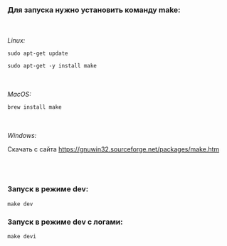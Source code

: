 ### Для запуска нужно установить команду make:
<br/><br/>
*Linux:*

```
sudo apt-get update

sudo apt-get -y install make
```
<br/><br/>
*MacOS:*

```
brew install make
```
<br/><br/>
*Windows:*

Скачать с сайта
https://gnuwin32.sourceforge.net/packages/make.htm

<br/>
<br/>

### Запуск в режиме dev:

```
make dev
```

### Запуск в режиме dev с логами:

```
make devi
```
